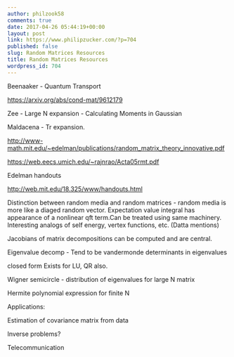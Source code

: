 ```yaml
---
author: philzook58
comments: true
date: 2017-04-26 05:44:19+00:00
layout: post
link: https://www.philipzucker.com/?p=704
published: false
slug: Random Matrices Resources
title: Random Matrices Resources
wordpress_id: 704
---
```


Beenaaker - Quantum Transport

https://arxiv.org/abs/cond-mat/9612179

Zee - Large N expansion - Calculating Moments in Gaussian

Maldacena - Tr expansion.

http://www-math.mit.edu/~edelman/publications/random_matrix_theory_innovative.pdf

https://web.eecs.umich.edu/~rajnrao/Acta05rmt.pdf

Edelman handouts

http://web.mit.edu/18.325/www/handouts.html



Distinction between random media and random matrices - random media is more like a diaged random vector. Expectation value integral has appearance of a nonlinear qft term.Can be treated using same machinery. Interesting analogs of self energy, vertex functions, etc. (Datta mentions)

Jacobians of matrix decompositions can be computed and are central.

Eigenvalue decomp - Tend to be vandermonde determinants in eigenvalues

closed form Exists for LU, QR also.

Wigner semicircle - distribution of eigenvalues for large N matrix

Hermite polynomial expression for finite N



Applications:

Estimation of covariance matrix from data

Inverse problems?

Telecommunication


